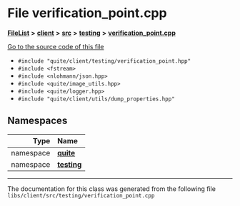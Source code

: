 

# File verification\_point.cpp



[**FileList**](files.md) **>** [**client**](dir_66fcfc6cbdc0959ca004c79e577b2983.md) **>** [**src**](dir_e2c39676c5a8632601778e1e1ba34ff3.md) **>** [**testing**](dir_68d39c0361b86bfea899754328b9cdd2.md) **>** [**verification\_point.cpp**](verification__point_8cpp.md)

[Go to the source code of this file](verification__point_8cpp_source.md)



* `#include "quite/client/testing/verification_point.hpp"`
* `#include <fstream>`
* `#include <nlohmann/json.hpp>`
* `#include <quite/image_utils.hpp>`
* `#include <quite/logger.hpp>`
* `#include "quite/client/utils/dump_properties.hpp"`













## Namespaces

| Type | Name |
| ---: | :--- |
| namespace | [**quite**](namespacequite.md) <br> |
| namespace | [**testing**](namespacequite_1_1testing.md) <br> |





















































------------------------------
The documentation for this class was generated from the following file `libs/client/src/testing/verification_point.cpp`

